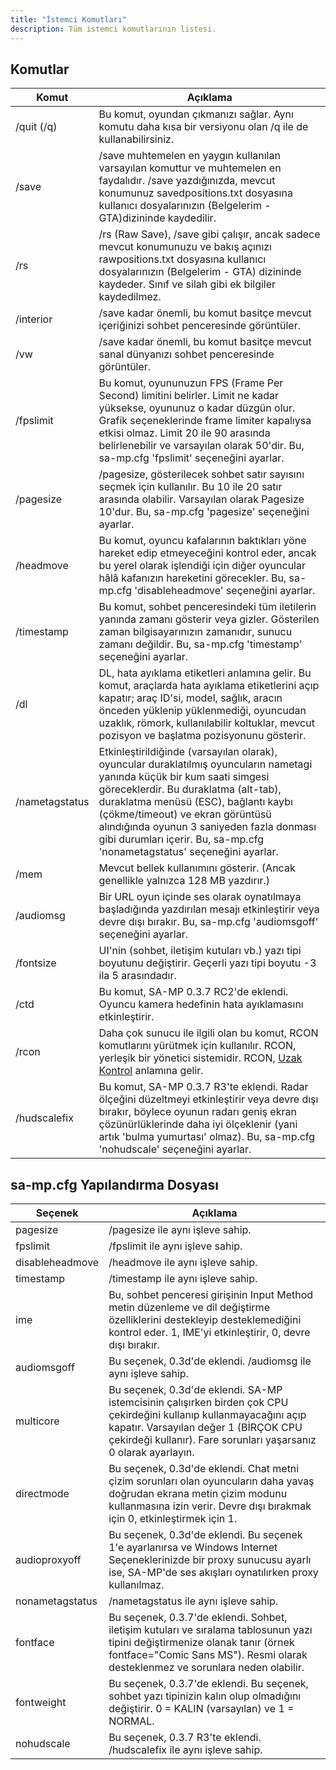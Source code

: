 ```yaml
---
title: "İstemci Komutları"
description: Tüm istemci komutlarının listesi.
---
```


## Komutlar

| Komut          | Açıklama                                                                                                                                                                                                                                                                                                                                                                    |
|----------------|----------------------------------------------------------------------------------------------------------------------------------------------------------------------------------------------------------------------------------------------------------------------------------------------------------------------------------------------------------------------------|
| /quit (/q)     | Bu komut, oyundan çıkmanızı sağlar. Aynı komutu daha kısa bir versiyonu olan /q ile de kullanabilirsiniz.                                                                                                                                                                                                                                                                 |
| /save          | /save muhtemelen en yaygın kullanılan varsayılan komuttur ve muhtemelen en faydalıdır. /save yazdığınızda, mevcut konumunuz savedpositions.txt dosyasına kullanıcı dosyalarınızın (Belgelerim - GTA)dizininde kaydedilir.                                                                                                                                        |
| /rs            | /rs (Raw Save), /save gibi çalışır, ancak sadece mevcut konumunuzu ve bakış açınızı rawpositions.txt dosyasına kullanıcı dosyalarınızın (Belgelerim - GTA) dizininde kaydeder. Sınıf ve silah gibi ek bilgiler kaydedilmez.                                                                                                                                                                |
| /interior      | /save kadar önemli, bu komut basitçe mevcut içeriğinizi sohbet penceresinde görüntüler.                                                                                                                                                                                                                                                                                     |
| /vw            | /save kadar önemli, bu komut basitçe mevcut sanal dünyanızı sohbet penceresinde görüntüler.                                                                                                                                                                                                                                                                                    |
| /fpslimit      | Bu komut, oyununuzun FPS (Frame Per Second) limitini belirler. Limit ne kadar yüksekse, oyununuz o kadar düzgün olur. Grafik seçeneklerinde frame limiter kapalıysa etkisi olmaz. Limit 20 ile 90 arasında belirlenebilir ve varsayılan olarak 50'dir. Bu, sa-mp.cfg 'fpslimit' seçeneğini ayarlar.                                                                    |
| /pagesize      | /pagesize, gösterilecek sohbet satır sayısını seçmek için kullanılır. Bu 10 ile 20 satır arasında olabilir. Varsayılan olarak Pagesize 10'dur. Bu, sa-mp.cfg 'pagesize' seçeneğini ayarlar.                                                                                                                                                                                 |
| /headmove      | Bu komut, oyuncu kafalarının baktıkları yöne hareket edip etmeyeceğini kontrol eder, ancak bu yerel olarak işlendiği için diğer oyuncular hâlâ kafanızın hareketini görecekler. Bu, sa-mp.cfg 'disableheadmove' seçeneğini ayarlar.                                                                                                                                           |
| /timestamp     | Bu komut, sohbet penceresindeki tüm iletilerin yanında zamanı gösterir veya gizler. Gösterilen zaman bilgisayarınızın zamanıdır, sunucu zamanı değildir. Bu, sa-mp.cfg 'timestamp' seçeneğini ayarlar.                                                                                                                                                                  |
| /dl            | DL, hata ayıklama etiketleri anlamına gelir. Bu komut, araçlarda hata ayıklama etiketlerini açıp kapatır; araç ID'si, model, sağlık, aracın önceden yüklenip yüklenmediği, oyuncudan uzaklık, römork, kullanılabilir koltuklar, mevcut pozisyon ve başlatma pozisyonunu gösterir.                                                                                   |
| /nametagstatus | Etkinleştirildiğinde (varsayılan olarak), oyuncular duraklatılmış oyuncuların nametagi yanında küçük bir kum saati simgesi göreceklerdir. Bu duraklatma (alt-tab), duraklatma menüsü (ESC), bağlantı kaybı (çökme/timeout) ve ekran görüntüsü alındığında oyunun 3 saniyeden fazla donması gibi durumları içerir. Bu, sa-mp.cfg 'nonametagstatus' seçeneğini ayarlar. |
| /mem           | Mevcut bellek kullanımını gösterir. (Ancak genellikle yalnızca 128 MB yazdırır.)                                                                                                                                                                                                                                                                                          |
| /audiomsg      | Bir URL oyun içinde ses olarak oynatılmaya başladığında yazdırılan mesajı etkinleştirir veya devre dışı bırakır. Bu, sa-mp.cfg 'audiomsgoff' seçeneğini ayarlar.                                                                                                                                                                                                                                    |
| /fontsize      | UI'nin (sohbet, iletişim kutuları vb.) yazı tipi boyutunu değiştirir. Geçerli yazı tipi boyutu -3 ila 5 arasındadır.                                                                                                                                                                                                                                                     |
| /ctd           | Bu komut, SA-MP 0.3.7 RC2'de eklendi. Oyuncu kamera hedefinin hata ayıklamasını etkinleştirir.                                                                                                                                                                                                                                                                              |
| /rcon          | Daha çok sunucu ile ilgili olan bu komut, RCON komutlarını yürütmek için kullanılır. RCON, yerleşik bir yönetici sistemidir. RCON, [Uzak Kontrol](../server/ControllingServer#using-rcon) anlamına gelir.                                                                                                                                                                  |
| /hudscalefix   | Bu komut, SA-MP 0.3.7 R3'te eklendi. Radar ölçeğini düzeltmeyi etkinleştirir veya devre dışı bırakır, böylece oyunun radarı geniş ekran çözünürlüklerinde daha iyi ölçeklenir (yani artık 'bulma yumurtası' olmaz). Bu, sa-mp.cfg 'nohudscale' seçeneğini ayarlar.                                                                                                              |

## sa-mp.cfg Yapılandırma Dosyası

| Seçenek          | Açıklama                                                                                                                                                                                   |
|------------------|-----------------------------------------------------------------------------------------------------------------------------------------------------------------------------------------------|
| pagesize         | /pagesize ile aynı işleve sahip.                                                                                                                                                                    |
| fpslimit         | /fpslimit ile aynı işleve sahip.                                                                                                                                                                    |
| disableheadmove  | /headmove ile aynı işleve sahip.                                                                                                                                                                   |
| timestamp        | /timestamp ile aynı işleve sahip.                                                                                                                                                                  |
| ime              | Bu, sohbet penceresi girişinin Input Method metin düzenleme ve dil değiştirme özelliklerini destekleyip desteklemediğini kontrol eder. 1, IME'yi etkinleştirir, 0, devre dışı bırakır.                         |
| audiomsgoff      | Bu seçenek, 0.3d'de eklendi. /audiomsg ile aynı işleve sahip.                                                                                                                                      |
| multicore        | Bu seçenek, 0.3d'de eklendi. SA-MP istemcisinin çalışırken birden çok CPU çekirdeğini kullanıp kullanmayacağını açıp kapatır. Varsayılan değer 1 (BİRÇOK CPU çekirdeği kullanır). Fare sorunları yaşarsanız 0 olarak ayarlayın. |
| directmode       | Bu seçenek, 0.3d'de eklendi. Chat metni çizim sorunları olan oyuncuların daha yavaş doğrudan ekrana metin çizim modunu kullanmasına izin verir. Devre dışı bırakmak için 0, etkinleştirmek için 1.                 |
| audioproxyoff    | Bu seçenek, 0.3d'de eklendi. Bu seçenek 1'e ayarlanırsa ve Windows Internet Seçeneklerinizde bir proxy sunucusu ayarlı ise, SA-MP'de ses akışları oynatılırken proxy kullanılmaz.                |
| nonametagstatus  | /nametagstatus ile aynı işleve sahip.                                                                                                                                 |
| fontface         | Bu seçenek, 0.3.7'de eklendi. Sohbet, iletişim kutuları ve sıralama tablosunun yazı tipini değiştirmenize olanak tanır (örnek fontface="Comic Sans MS"). Resmi olarak desteklenmez ve sorunlara neden olabilir.        |
| fontweight       | Bu seçenek, 0.3.7'de eklendi. Bu seçenek, sohbet yazı tipinizin kalın olup olmadığını değiştirir. 0 = KALIN (varsayılan) ve 1 = NORMAL.                                                        |
| nohudscale       | Bu seçenek, 0.3.7 R3'te eklendi. /hudscalefix ile aynı işleve sahip.                                                                                                                               |
